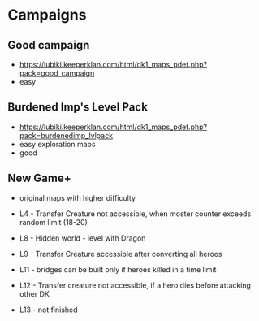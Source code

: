 # Campaigns

## Good campaign
* https://lubiki.keeperklan.com/html/dk1_maps_pdet.php?pack=good_campaign
* easy

## Burdened Imp's Level Pack
* https://lubiki.keeperklan.com/html/dk1_maps_pdet.php?pack=burdenedimp_lvlpack
* easy exploration maps
* good

## New Game+
* original maps with higher difficulty

* L4 - Transfer Creature not accessible, when moster counter exceeds random limit (18-20)
* L8 - Hidden world - level with Dragon
* L9 - Transfer Creature accessible after converting all heroes
* L11 - bridges can be built only if heroes killed in a time limit
* L12 - Transfer creature not accessible, if a hero dies before attacking other DK
* L13 - not finished
